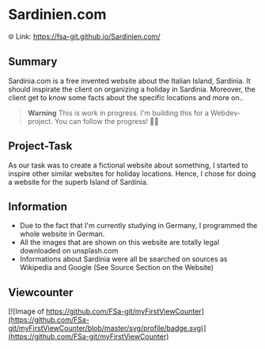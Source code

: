 # Sardinien.com

🌐 Link: https://fsa-git.github.io/Sardinien.com/

## Summary

Sardinia.com is a free invented website about the Italian Island, Sardinia. It should inspirate the client on organizing a holiday in Sardinia. 
Moreover, the client get to know some facts about the specific locations and more on..

> **Warning**
> This is work in progress. I'm building this for a Webdev-project. You can follow the progress!  🙌🏻

## Project-Task

As our task was to create a fictional website about something, I started to inspire other similar websites for holiday locations. 
Hence, I chose for doing a website for the superb Island of Sardinia. 

## Information

- Due to the fact that I'm currently studying in Germany, I programmed the whole website in German.
- All the images that are shown on this website are totally legal downloaded on unsplash.com 
- Informations about Sardinia were all be searched on sources as Wikipedia and Google (See Source Section on the Website)

## Viewcounter

[![Image of https://github.com/FSa-git/myFirstViewCounter](https://github.com/FSa-git/myFirstViewCounter/blob/master/svg/profile/badge.svg)](https://github.com/FSa-git/myFirstViewCounter)
